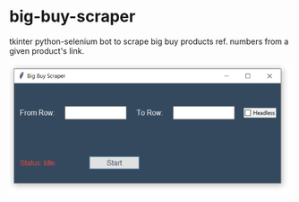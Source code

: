 # big-buy-scraper
tkinter python-selenium bot to scrape big buy products ref. numbers from a given product's link.


<img src="Screenshot.png" width="600px">

